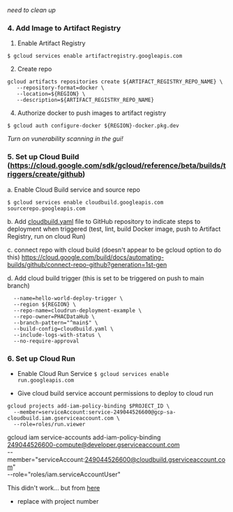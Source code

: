 *need to clean up*


### 4. Add Image to Artifact Registry
1. Enable Artifact Registry

```$ gcloud services enable artifactregistry.googleapis.com```

2. Create repo 
``` 
gcloud artifacts repositories create ${ARTIFACT_REGISTRY_REPO_NAME} \
   --repository-format=docker \
   --location=${REGION} \
   --description=${ARTIFACT_REGISTRY_REPO_NAME}
```


<!-- c. give service account permission to read from repo
gcloud artifacts repositories add-iam-policy-binding ${ARTIFACT_REGISTRY_REPO_NAME} \
    --location=${REGION} \
    --member=serviceAccount:${PROJECT_NUMBER}-compute@developer.gserviceaccount.com \
    --role="roles/artifactregistry.reader" -->

4. Authorize docker to push images to artifact registry

```$ gcloud auth configure-docker ${REGION}-docker.pkg.dev``` 

<!-- *not sure if we need to do this if deploying through cloud build triggers* -->
<!-- * Authorize docker to push images to artifact registry 
```$ gcloud auth configure-docker ```
* build and push image to registry
    ``` $ docker-compose build  ```
    ```$ docker-compose push ```  -->

*Turn on vunerability scanning in the gui!*

### 5. Set up Cloud Build  (https://cloud.google.com/sdk/gcloud/reference/beta/builds/triggers/create/github)
a. Enable Cloud Build service and source repo

```$ gcloud services enable cloudbuild.googleapis.com sourcerepo.googleapis.com```


b. Add [cloudbuild.yaml](cloudbuild.yaml) file to GitHub repository to indicate steps to deployment when triggered (test, lint, build Docker image, push to Artifact Registry, run on cloud Run)

c. connect repo with cloud build (doesn't appear to be gcloud option to do this)
https://cloud.google.com/build/docs/automating-builds/github/connect-repo-github?generation=1st-gen


d. Add cloud build trigger (this is set to be triggered on push to main branch)
```$ gcloud builds triggers create github \
  --name=hello-world-deploy-trigger \
  --region ${REGION} \
  --repo-name=cloudrun-deployment-example \
  --repo-owner=PHACDataHub \
  --branch-pattern="^main$" \
  --build-config=cloudbuild.yaml \
  --include-logs-with-status \
  --no-require-approval
  ```

### 6. Set up Cloud Run 
* Enable Cloud Run Service 
    ```$ gcloud services enable run.googleapis.com ```

* Give cloud build service account permissions to deploy to cloud run 
```
gcloud projects add-iam-policy-binding $PROJECT_ID \
  --member=serviceAccount:service-249044526600@gcp-sa-cloudbuild.iam.gserviceaccount.com \
  --role=roles/run.viewer
```
gcloud iam service-accounts add-iam-policy-binding \
  249044526600-compute@developer.gserviceaccount.com \
  --member="serviceAccount:249044526600@cloudbuild.gserviceaccount.com" \
  --role="roles/iam.serviceAccountUser"  

  This didn't work... but from [here](https://cloud.google.com/build/docs/deploying-builds/deploy-cloud-run#:~:text=gcloud%20iam%20service%2Daccounts%20add%2Diam%2Dpolicy%2Dbinding%20%5C%0A%C2%A0%20294163875507%2Dcompute%40developer.gserviceaccount.com%20%5C%0A%C2%A0%20%2D%2Dmember%3D%22serviceAccount%3A294163875507%40cloudbuild.gserviceaccount.com%22%20%5C%0A%C2%A0%20%2D%2Drole%3D%22roles/iam.serviceAccountUser%22)

  * replace with project number
